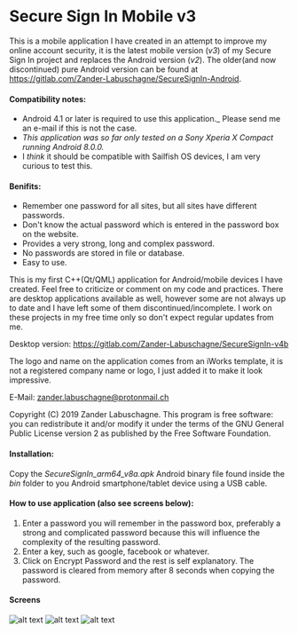 # Secure Sign In Mobile v3
This is a mobile application I have created in an attempt to improve my online account security, it is the latest mobile version (*v3*) of my Secure Sign In project and replaces the Android version (_v2_). The older(and now discontinued) pure Android version can be found at https://gitlab.com/Zander-Labuschagne/SecureSignIn-Android. 

#### Compatibility notes:
  - Android 4.1 or later is required to use this application._ Please send me an e-mail if this is not the case.
  - *This application was so far only tested on a Sony Xperia X Compact running Android 8.0.0.*
  - I *think* it should be compatible with Sailfish OS devices, I am very curious to test this.

#### Benifits:
  - Remember one password for all sites, but all sites have different passwords.
  - Don't know the actual password which is entered in the password box on the website.
  - Provides a very strong, long and complex password.
  - No passwords are stored in file or database.
  - Easy to use.

This is my first C++(Qt/QML) application for Android/mobile devices I have created. Feel free to criticize or comment on my code and practices.
There are desktop applications available as well, however some are not always up to date and I have left some of them discontinued/incomplete. I work on these projects in my free time only so don't expect regular updates from me.

Desktop version: https://gitlab.com/Zander-Labuschagne/SecureSignIn-v4b
  
The logo and name on the application comes from an iWorks template, it is not a registered company name or logo, I just added it to make it look impressive.

E-Mail: <zander.labuschagne@protonmail.ch>

Copyright (C) 2019 Zander Labuschagne. This program is free software: you can redistribute it and/or modify it under the terms of the GNU General Public License version 2 as published by the Free Software Foundation.

#### Installation:
Copy the *SecureSignIn_arm64_v8a.apk* Android binary file found inside the *bin* folder to you Android smartphone/tablet device using a USB cable.

#### How to use application (also see screens below):
  1. Enter a password you will remember in the password box, preferably a strong and complicated password because this will influence the complexity of the resulting password.
  2. Enter a key, such as google, facebook or whatever.
  3. Click on Encrypt Password and the rest is self explanatory. The password is cleared from memory after 8 seconds when copying the password.

#### Screens
![alt text](https://gitlab.com/Zander-Labuschagne/SecureSignIn-Mobile/screens/front_end.png "Main view. Enter password and key in text fields.")
![alt text](https://gitlab.com/Zander-Labuschagne/SecureSignIn-Mobile/screens/front_end_compact.png "Main view showing example. In this case the `compact password` option is enabled to shorten the password if necessary.")
![alt text](https://gitlab.com/Zander-Labuschagne/SecureSignIn-Mobile/screens/output_view.png "Output view showing output of example. Copy the password to memory for pasting, or reveal the password for type over.")

